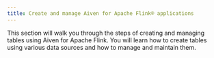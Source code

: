```yaml
---
title: Create and manage Aiven for Apache Flink® applications
---
```


This section will walk you through the steps of creating and managing
tables using Aiven for Apache Flink. You will learn how to create tables
using various data sources and how to manage and maintain them.
